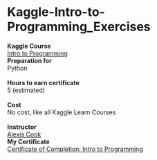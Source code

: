 # Kaggle-Intro-to-Programming_Exercises

<p>
  <b>Kaggle Course</b><br>
  <a href="https://www.kaggle.com/learn/intro-to-programming">Intro to Programming</a>
  <br>
  <b>Preparation for</b><br>
  Python
  <br>
  <br>
  <b>Hours to earn certificate</b><br>
  5 (estimated)
  <br>
  <br>
  <b>Cost</b><br>
  No cost, like all Kaggle Learn Courses
  <br>
  <br>
  <b>Instructor</b><br>
  <a href="https://www.kaggle.com/alexisbcook">Alexis Cook</a>
  <br>
  <b>My Certificate</b><br>
  <a href="https://www.kaggle.com/learn/certification/asmnajmussakibkhan/intro-to-programming">Certificate of Completion: Intro to Programming</a>
  <br>
</p>
